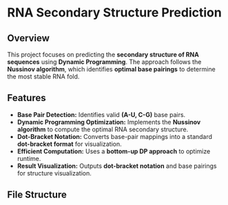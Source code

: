 # RNA Secondary Structure Prediction

## Overview
This project focuses on predicting the **secondary structure of RNA sequences** using **Dynamic Programming**. The approach follows the **Nussinov algorithm**, which identifies **optimal base pairings** to determine the most stable RNA fold.

## Features
- **Base Pair Detection:** Identifies valid **(A-U, C-G)** base pairs.
- **Dynamic Programming Optimization:** Implements the **Nussinov algorithm** to compute the optimal RNA secondary structure.
- **Dot-Bracket Notation:** Converts base-pair mappings into a standard **dot-bracket format** for visualization.
- **Efficient Computation:** Uses a **bottom-up DP approach** to optimize runtime.
- **Result Visualization:** Outputs **dot-bracket notation** and base pairings for structure visualization.

## File Structure
